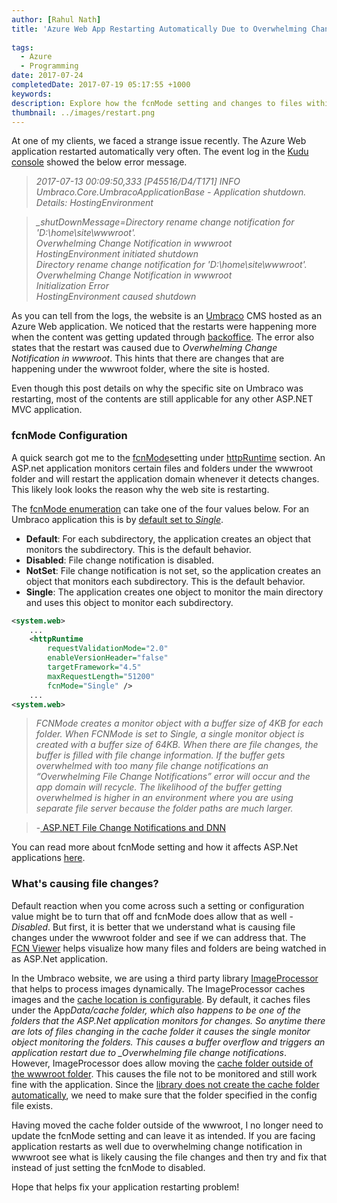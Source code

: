 ```yaml
---
author: [Rahul Nath]
title: 'Azure Web App Restarting Automatically Due to Overwhelming Change Notification'
  
tags:
  - Azure
  - Programming
date: 2017-07-24
completedDate: 2017-07-19 05:17:55 +1000
keywords:
description: Explore how the fcnMode setting and changes to files within wwwroot can cause application restarts.
thumbnail: ../images/restart.png
---
```


At one of my clients, we faced a strange issue recently. The Azure Web application restarted automatically very often. The event log in the [Kudu console](https://github.com/projectkudu/kudu/wiki/Kudu-console) showed the below error message.

> _2017-07-13 00:09:50,333 [P45516/D4/T171] INFO Umbraco.Core.UmbracoApplicationBase - Application shutdown. Details: HostingEnvironment_

> _\_shutDownMessage=Directory rename change notification for 'D:\home\site\wwwroot'._  
> _Overwhelming Change Notification in wwwroot_  
> _HostingEnvironment initiated shutdown_  
> _Directory rename change notification for 'D:\home\site\wwwroot'._  
> _Overwhelming Change Notification in wwwroot_  
> _Initialization Error_  
> _HostingEnvironment caused shutdown_

As you can tell from the logs, the website is an [Umbraco](https://umbraco.com/) CMS hosted as an Azure Web application. We noticed that the restarts were happening more when the content was getting updated through [backoffice](https://our.umbraco.org/documentation/getting-started/backoffice/). The error also states that the restart was caused due to _Overwhelming Change Notification in wwwroot_. This hints that there are changes that are happening under the wwwroot folder, where the site is hosted.

<div class="alert alert-info">
Even though this post details on why the specific site on Umbraco was restarting, most of the contents are still applicable for any other ASP.NET MVC application.
</div>

### fcnMode Configuration

A quick search got me to the [fcnMode](<https://msdn.microsoft.com/en-us/library/system.web.configuration.httpruntimesection.fcnmode(v=vs.110).aspx>)setting under [httpRuntime](<https://msdn.microsoft.com/en-us/library/system.web.configuration.httpruntimesection(v=vs.110).aspx>) section. An ASP.net application monitors certain files and folders under the wwwroot folder and will restart the application domain whenever it detects changes. This likely look looks the reason why the web site is restarting.

The [fcnMode enumeration](<https://msdn.microsoft.com/en-us/library/system.web.configuration.fcnmode(v=vs.110).aspx>) can take one of the four values below. For an Umbraco application this is by [default set to _Single_](http://issues.umbraco.org/issue/U4-7712).

- **Default**: For each subdirectory, the application creates an object that monitors the subdirectory. This is the default behavior.
- **Disabled**: File change notification is disabled.
- **NotSet**: File change notification is not set, so the application creates an object that monitors each subdirectory. This is the default behavior.
- **Single**: The application creates one object to monitor the main directory and uses this object to monitor each subdirectory.

```xml
<system.web>
    ...
    <httpRuntime
        requestValidationMode="2.0"
        enableVersionHeader="false"
        targetFramework="4.5"
        maxRequestLength="51200"
        fcnMode="Single" />
    ...
<system.web>
```

> _FCNMode creates a monitor object with a buffer size of 4KB for each folder. When FCNMode is set to Single, a single monitor object is created with a buffer size of 64KB. When there are file changes, the buffer is filled with file change information. If the buffer gets overwhelmed with too many file change notifications an “Overwhelming File Change Notifications” error will occur and the app domain will recycle. The likelihood of the buffer getting overwhelmed is higher in an environment where you are using separate file server because the folder paths are much larger._

> -[ ASP.NET File Change Notifications and DNN](http://www.dnnsoftware.com/community-blog/cid/154980/aspnet-file-change-notifications-and-dnn)

You can read more about fcnMode setting and how it affects ASP.Net applications [here](https://shazwazza.com/post/all-about-aspnet-file-change-notification-fcn/).

### What's causing file changes?

Default reaction when you come across such a setting or configuration value might be to turn that off and fcnMode does allow that as well - _Disabled_. But first, it is better that we understand what is causing file changes under the wwwroot folder and see if we can address that. The [FCN Viewer](https://shazwazza.com/post/fcn-file-change-notification-viewer-for-aspnet/) helps visualize how many files and folders are being watched in as ASP.Net application.

In the Umbraco website, we are using a third party library [ImageProcessor](http://imageprocessor.org/) that helps to process images dynamically. The ImageProcessor caches images and the [cache location is configurable](http://imageprocessor.org/imageprocessor-web/configuration/#cacheconfig). By default, it caches files under the App*Data/cache folder, which also happens to be one of the folders that the ASP.Net application monitors for changes. So anytime there are lots of files changing in the cache folder it causes the single monitor object monitoring the folders. This causes a buffer overflow and triggers an application restart due to \_Overwhelming file change notifications*. However, ImageProcessor does allow moving the [cache folder outside of the wwwroot folder](https://github.com/JimBobSquarePants/ImageProcessor/issues/518). This causes the file not to be monitored and still work fine with the application. Since the [library does not create the cache folder automatically](https://twitter.com/Shazwazza/status/885770960321773568), we need to make sure that the folder specified in the config file exists.

Having moved the cache folder outside of the wwwroot, I no longer need to update the fcnMode setting and can leave it as intended. If you are facing application restarts as well due to overwhelming change notification in wwwroot see what is likely causing the file changes and then try and fix that instead of just setting the fcnMode to disabled.

Hope that helps fix your application restarting problem!
